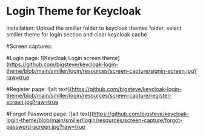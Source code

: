 # Login Theme for Keycloak
Installation:
Upload the smiller folder to keycloak themes folder, select smiller theme for login section and clear keycloak cache

#Screen captures:

#Login page:
![Keycloak Login screen theme](https://github.com/bigsteve/keycloak-login-theme/blob/main/smiller/login/resources/screen-capture/signin-screen.jpg?raw=true

#Register page:
![alt text](https://github.com/bigsteve/keycloak-login-theme/blob/main/smiller/login/resources/screen-capture/register-screen.jpg?raw=true

#Forgot Password page:
![alt text](https://github.com/bigsteve/keycloak-login-theme/blob/main/smiller/login/resources/screen-capture/forgot-password-screen.jpg?raw=true
